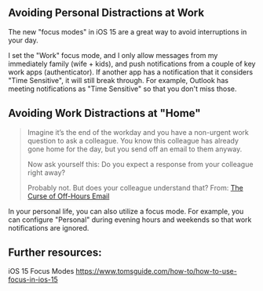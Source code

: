 ## Avoiding Personal Distractions at Work

The new "focus modes" in iOS 15 are a great way to avoid interruptions in your day.

I set the "Work" focus mode, and I only allow messages from my immediately family (wife + kids), and push notifications from a couple of key work apps (authenticator). If another app has a notification that it considers "Time Sensitive", it will still break through. For example, Outlook has meeting notifications as "Time Sensitive" so that you don't miss those.

## Avoiding Work Distractions at "Home"

> Imagine it’s the end of the workday and you have a non-urgent work question to ask a colleague. You know this colleague has already gone home for the day, but you send off an email to them anyway.
>
> Now ask yourself this: Do you expect a response from your colleague right away?
> 
> Probably not. But does your colleague understand that?
From: [The Curse of Off-Hours Email](https://www.wsj.com/articles/the-curse-of-off-hours-email-11633147261)

In your personal life, you can also utilize a focus mode. For example, you can configure "Personal" during evening hours and weekends so that work notifications are ignored.


## Further resources:

iOS 15 Focus Modes
https://www.tomsguide.com/how-to/how-to-use-focus-in-ios-15